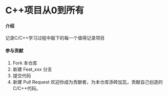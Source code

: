 # C++项目从0到所有

#### 介绍
记录C/C++学习过程中敲下的每一个值得记录项目

#### 参与贡献

1.  Fork 本仓库
2.  新建 Feat_xxx 分支
3.  提交代码
4.  新建 Pull Request
  欢迎你成为贡献者，为本仓库添砖加瓦，贡献自己创造的C/C++代码。
